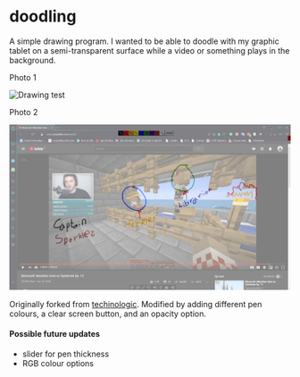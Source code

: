 # doodling
A simple drawing program. I wanted to be able to doodle with my graphic tablet on a semi-transparent surface while a video or something plays in the background. 

Photo 1

<img src="https://github.com/ayoola-babatunde/python-tkinter-mouse-events/blob/master/Fish%20and%20surfing.png" alt="Drawing test" width="650"/>

Photo 2

<img src="https://github.com/ayoola-babatunde/doodling/blob/master/traparent%20background.png" alt="Drawing test2" width="650"/>


Originally forked from [techinologic](https://github.com/techinologic/python-tkinter-mouse-events). Modified by adding different pen colours, a clear screen button, and an opacity option. 

#### Possible future updates
+ slider for pen thickness
+ RGB colour options
